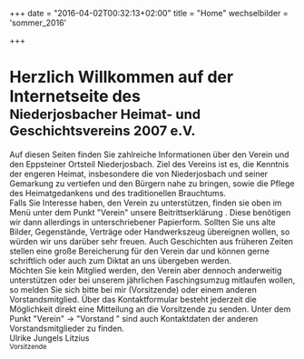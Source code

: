 +++
date = "2016-04-02T00:32:13+02:00"
title = "Home"
wechselbilder = 'sommer_2016'

+++

# Herzlich Willkommen auf der Internetseite des <br><small>Niederjosbacher Heimat- und Geschichtsvereins 2007 e.V.</small>

<div class="lead">
Auf diesen Seiten finden Sie zahlreiche Informationen über den Verein und den Eppsteiner Ortsteil Niederjosbach. Ziel des Vereins ist es, die Kenntnis der engeren Heimat, insbesondere die von Niederjosbach und seiner Gemarkung zu vertiefen und den Bürgern nahe zu bringen, sowie die Pflege des Heimatgedankens und des traditionellen Brauchtums.</div>

<div class="lead">
Falls Sie Interesse haben, den Verein zu unterstützen, finden sie oben im Menü unter dem Punkt "Verein" unsere Beitrittserklärung . Diese benötigen wir dann allerdings in unterschriebener Papierform. Sollten Sie uns alte Bilder, Gegenstände, Verträge oder Handwerkszeug übereignen wollen, so würden wir uns darüber sehr freuen. Auch Geschichten aus früheren Zeiten stellen eine große Bereicherung für den Verein dar und können gerne schriftlich oder auch zum Diktat an uns übergeben werden.</div>

<div class="lead">
Möchten Sie kein Mitglied werden, den Verein aber dennoch anderweitig unterstützen oder bei unserem jährlichen Faschingsumzug mitlaufen wollen, so melden Sie sich bitte bei mir (Vorsitzende) oder einem anderen Vorstandsmitglied. Über das Kontaktformular besteht jederzeit die Möglichkeit direkt eine Mitteilung an die Vorsitzende zu senden. Unter dem Punkt "Verein" -> "Vorstand " sind auch Kontaktdaten der anderen Vorstandsmitglieder zu finden.</div>

<div class="lead">
Ulrike Jungels Litzius <br> 
<small>Vorsitzende</small>
</div>
